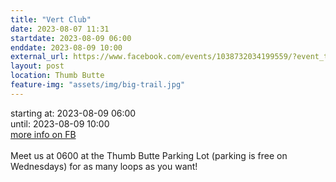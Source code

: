 ```yaml
---
title: "Vert Club"
date: 2023-08-07 11:31
startdate: 2023-08-09 06:00
enddate: 2023-08-09 10:00
external_url: https://www.facebook.com/events/1038732034199559/?event_time_id=1038732057532890
layout: post
location: Thumb Butte
feature-img: "assets/img/big-trail.jpg"
---
```


starting at: 2023-08-09 06:00<br>until: 2023-08-09 10:00<br><a href="https://www.facebook.com/events/1038732034199559/?event_time_id=1038732057532890">more info on FB</a><br><br>Meet us at 0600 at the Thumb Butte Parking Lot (parking is free on Wednesdays) for as many loops as you want! <br>
  <br>
  
